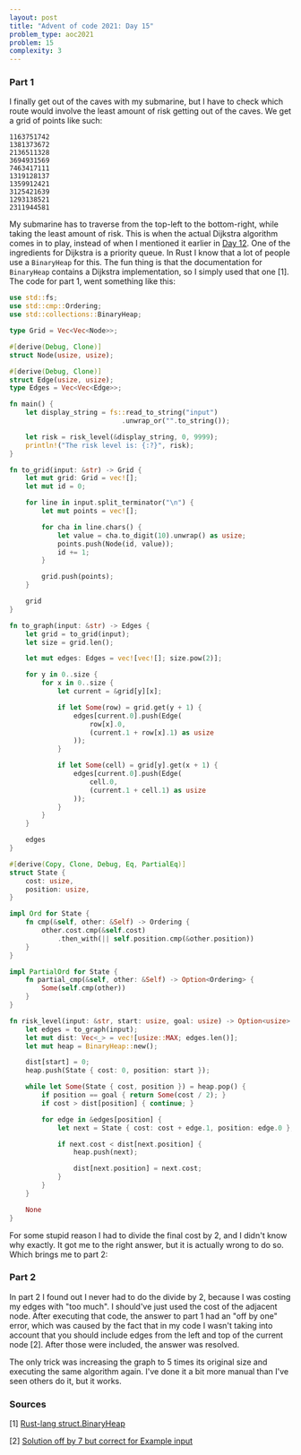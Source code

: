 ```yaml
---
layout: post
title: "Advent of code 2021: Day 15"
problem_type: aoc2021
problem: 15
complexity: 3
---
```


### Part 1
I finally get out of the caves with my submarine, but I have to check which route would involve the least amount of risk getting out of the caves. We get a grid of points like such:

```
1163751742
1381373672
2136511328
3694931569
7463417111
1319128137
1359912421
3125421639
1293138521
2311944581
```

My submarine has to traverse from the top-left to the bottom-right, while taking the least amount of risk. This is when the actual Dijkstra algorithm comes in to play, instead of when I mentioned it earlier in [Day 12](/2021/12/12/advent-of-code-2021-12.html). One of the ingredients for Dijkstra is a priority queue. In Rust I know that a lot of people use a `BinaryHeap` for this. The fun thing is that the documentation for `BinaryHeap` contains a Dijkstra implementation, so I simply used that one [1]. The code for part 1, went something like this:

```rust
use std::fs;
use std::cmp::Ordering;
use std::collections::BinaryHeap;

type Grid = Vec<Vec<Node>>;

#[derive(Debug, Clone)]
struct Node(usize, usize);

#[derive(Debug, Clone)]
struct Edge(usize, usize);
type Edges = Vec<Vec<Edge>>;

fn main() {
    let display_string = fs::read_to_string("input")
                            .unwrap_or("".to_string());

    let risk = risk_level(&display_string, 0, 9999);
    println!("The risk level is: {:?}", risk);
}

fn to_grid(input: &str) -> Grid {
    let mut grid: Grid = vec![];
    let mut id = 0;

    for line in input.split_terminator("\n") {
        let mut points = vec![];

        for cha in line.chars() {
            let value = cha.to_digit(10).unwrap() as usize;
            points.push(Node(id, value));
            id += 1;
        }

        grid.push(points);
    }

    grid
}

fn to_graph(input: &str) -> Edges {
    let grid = to_grid(input);
    let size = grid.len();

    let mut edges: Edges = vec![vec![]; size.pow(2)];

    for y in 0..size {
        for x in 0..size {
            let current = &grid[y][x];

            if let Some(row) = grid.get(y + 1) {
                edges[current.0].push(Edge(
                    row[x].0,
                    (current.1 + row[x].1) as usize
                ));
            }

            if let Some(cell) = grid[y].get(x + 1) {
                edges[current.0].push(Edge(
                    cell.0,
                    (current.1 + cell.1) as usize
                ));
            }
        }
    }

    edges
}

#[derive(Copy, Clone, Debug, Eq, PartialEq)]
struct State {
    cost: usize,
    position: usize,
}

impl Ord for State {
    fn cmp(&self, other: &Self) -> Ordering {
        other.cost.cmp(&self.cost)
            .then_with(|| self.position.cmp(&other.position))
    }
}

impl PartialOrd for State {
    fn partial_cmp(&self, other: &Self) -> Option<Ordering> {
        Some(self.cmp(other))
    }
}

fn risk_level(input: &str, start: usize, goal: usize) -> Option<usize> {
    let edges = to_graph(input);
    let mut dist: Vec<_> = vec![usize::MAX; edges.len()];
    let mut heap = BinaryHeap::new();

    dist[start] = 0;
    heap.push(State { cost: 0, position: start });

    while let Some(State { cost, position }) = heap.pop() {
        if position == goal { return Some(cost / 2); }
        if cost > dist[position] { continue; }

        for edge in &edges[position] {
            let next = State { cost: cost + edge.1, position: edge.0 };

            if next.cost < dist[next.position] {
                heap.push(next);

                dist[next.position] = next.cost;
            }
        }
    }

    None
}
```

For some stupid reason I had to divide the final cost by 2, and I didn't know why exactly. It got me to the right answer, but it is actually wrong to do so. Which brings me to part 2:

### Part 2
In part 2 I found out I never had to do the divide by 2, because I was costing my edges with "too much". I should've just used the cost of the adjacent node. After executing that code, the answer to part 1 had an "off by one" error, which was caused by the fact that in my code I wasn't taking into account that you should include edges from the left and top of the current node [2]. After those were included, the answer was resolved.

The only trick was increasing the graph to 5 times its original size and executing the same algorithm again. I've done it a bit more manual than I've seen others do it, but it works.

### Sources

\[1\] [Rust-lang struct.BinaryHeap](https://doc.rust-lang.org/std/collections/binary_heap/index.html)

\[2\] [Solution off by 7 but correct for Example input](https://old.reddit.com/r/adventofcode/comments/rh01ay/2021_day_15_part_2_python_solution_off_by_7_but/)
